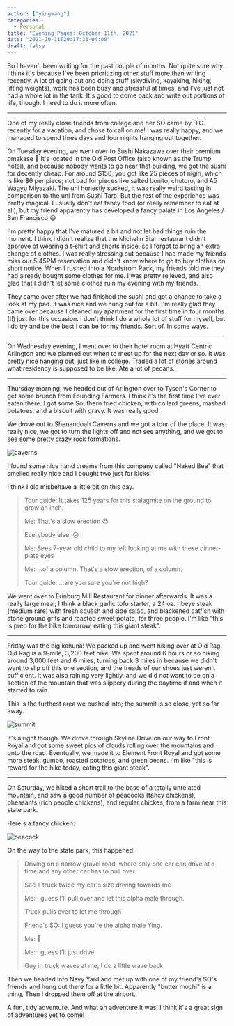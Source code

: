 ```yaml
---
author: ["yingwang"]
categories:
  - Personal
title: "Evening Pages: October 11th, 2021"
date: "2021-10-11T20:17:33-04:00"
draft: false
---
```


So I haven't been writing for the past couple of months. Not quite sure why. I
think it's because I've been prioritizing other stuff more than writing
recently. A lot of going out and doing stuff (skydiving, kayaking, hiking,
lifting weights), work has been busy and stressful at times, and I've just not
had a whole lot in the tank. It's good to come back and write out portions of
life, though. I need to do it more often.

---

One of my really close friends from college and her SO came by D.C. recently for
a vacation, and chose to call on me! I was really happy, and we managed to spend
three days and four nights hanging out together.

On Tuesday evening, we went over to Sushi Nakazawa over their premium omakase
:sushi: It's located in the Old Post Office (also known as the Trump hotel), and
because nobody wants to go near that building, we got the sushi for decently
cheap. For around $150, you got like 25 pieces of nigiri, which is like $6 per
piece; not bad for pieces like salted bonito, chutoro, and A5 Wagyu Miyazaki.
The uni honestly sucked, it was really weird tasting in comparison to the uni
from Sushi Taro. But the rest of the experience was pretty magical. I usually
don't eat fancy food (or really remember to eat at all), but my friend
apparently has developed a fancy palate in Los Angeles / San Francisco :smile:

I'm pretty happy that I've matured a bit and not let bad things ruin the moment.
I think I didn't realize that the Michelin Star restaurant didn't approve of
wearing a t-shirt and shorts inside, so I forgot to bring an extra change of
clothes. I was really stressing out because I had made my friends miss our
5:45PM reservation and didn't know where to go to buy clothes on short notice.
When I rushed into a Nordstrom Rack, my friends told me they had already bought
some clothes for me. I was pretty relieved, and also glad that I didn't let some
clothes ruin my evening with my friends.

They came over after we had finished the sushi and got a chance to take a look
at my pad. It was nice and we hung out for a bit. I'm really glad they came over
because I cleaned my apartment for the first time in four months (!!) just for
this occasion. I don't think I do a whole lot of stuff for myself, but I do try
and be the best I can be for my friends. Sort of. In some ways.

---

On Wednesday evening, I went over to their hotel room at Hyatt Centric Arlington
and we planned out when to meet up for the next day or so. It was pretty nice
hanging out, just like in college. Traded a lot of stories around what residency
is supposed to be like. Ate a lot of pecans.

---

Thursday morning, we headed out of Arlington over to Tyson's Corner to get some
brunch from Founding Farmers. I think it's the first time I've ever eaten there.
I got some Southern fried chicken, with collard greens, mashed potatoes, and a
biscuit with gravy. It was really good.

We drove out to Shenandoah Caverns and we got a tour of the place. It was really
nice, we got to turn the lights off and not see anything, and we got to see some
pretty crazy rock formations.

![caverns](/img/posts/2021/10/11/evening_pages_1.jpg)

I found some nice hand creams from this company called "Naked Bee" that smelled
really nice and I bought two just for kicks.

I think I did misbehave a little bit on this day.

> Tour guide: It takes 125 years for this stalagmite on the ground to grow an
> inch.
>
> Me: That's a slow erection :expressionless:
>
> Everybody else: :astonished:
>
> Me: Sees 7-year old child to my left looking at me with these dinner-plate
> eyes
>
> Me: ...of a column. That's a slow erection, of a column.
>
> Tour guide: ...are you sure you're not high?

We went over to Erinburg Mill Restaurant for dinner afterwards. It was a really
large meal; I think a black garlic tofu starter, a 24 oz. ribeye steak (medium
rare) with fresh squash and side salad, and blackened catfish with stone ground
grits and roasted sweet potato, for three people. I'm like "this is prep for the
hike tomorrow, eating this giant steak".

---

Friday was the big kahuna! We packed up and went hiking over at Old Rag. Old Rag
is a 9-mile, 3,200 feet hike. We spent around 6 hours or so hiking around 3,000
feet and 6 miles, turning back 3 miles in because we didn't want to slip off
this one section, and the treads of our shoes just weren't sufficient. It was
also raining very lightly, and we did _not_ want to be on a section of the
mountain that was slippery during the daytime if and when it started to rain.

This is the furthest area we pushed into; the summit is so close, yet so far
away.

![summit](/img/posts/2021/10/11/evening_pages_2.jpg)

It's alright though. We drove through Skyline Drive on our way to Front Royal
and got some sweet pics of clouds rolling over the mountains and onto the road.
Eventually, we made it to Element Front Royal and got some more steak, gumbo,
roasted potatoes, and green beans. I'm like "this is reward for the hike today,
eating this giant steak".

---

On Saturday, we hiked a short trail to the base of a totally unrelated mountain,
and saw a good number of peacocks (fancy chickens), pheasants (rich people
chickens), and regular chickes, from a farm near this state park.

Here's a fancy chicken:

![peacock](/img/posts/2021/10/11/evening_pages_3.jpg)

On the way to the state park, this happened:

> Driving on a narrow gravel road, where only one car can drive at a time and
> any other car has to pull over
>
> See a truck twice my car's size driving towards me
>
> Me: I guess I'll pull over and let this alpha male through.
>
> Truck pulls over to let me through
>
> Friend's SO: I guess you're the alpha male Ying.
>
> Me: :clown_face:
>
> Me: I guess I'll just drive
>
> Guy in truck waves at me, I do a little wave back

Then we headed into Navy Yard and met up with one of my friend's SO's friends
and hung out there for a little bit. Apparently "butter mochi" is a thing, Then
I dropped them off at the airport.

A fun, tidy adventure. And what an adventure it was! I think it's a great sign
of adventures yet to come!
